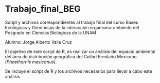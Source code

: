 # Trabajo_final_BEG
Script y archivos correspondientes al trabajo final del curso Bases Ecológicas y Genómicas de la 
interacción organismo-ambiente del Posgrado en Ciencias Biológicas de la UNAM

Alumno: Jorge Alberto Valle Cruz

El objetivo de este script de R, es realizar un análisis del espacio ambiental del área de distribución geográfica del
Colibrí Ermitaño Mexicano (*Phaethornis mexicanus*).

Se incluye el script de R y los archivos necesarios para llevar a cabo este análisis
